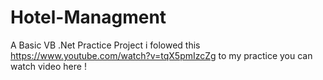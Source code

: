 # Hotel-Managment
A Basic VB .Net Practice Project
i folowed this 
https://www.youtube.com/watch?v=tqX5pmIzcZg
to my practice you can watch video here !
